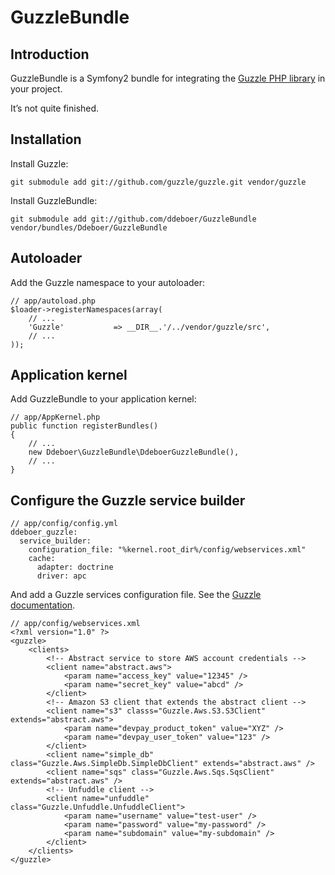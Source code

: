 # GuzzleBundle
## Introduction 
GuzzleBundle is a Symfony2 bundle for integrating the [Guzzle PHP library](http://github.com/guzzle/guzzle) in your project.

It’s not quite finished.

## Installation
Install Guzzle:

    git submodule add git://github.com/guzzle/guzzle.git vendor/guzzle

Install GuzzleBundle:

    git submodule add git://github.com/ddeboer/GuzzleBundle vendor/bundles/Ddeboer/GuzzleBundle

## Autoloader
Add the Guzzle namespace to your autoloader:

    // app/autoload.php
    $loader->registerNamespaces(array(
		// ...
		'Guzzle'           => __DIR__.'/../vendor/guzzle/src',
		// ...
	));
    
## Application kernel
Add GuzzleBundle to your application kernel:

    // app/AppKernel.php
	public function registerBundles()
	{
		// ...
		new Ddeboer\GuzzleBundle\DdeboerGuzzleBundle(),
		// ...
	}
	
## Configure the Guzzle service builder

	// app/config/config.yml
	ddeboer_guzzle: 
	  service_builder:
		configuration_file: "%kernel.root_dir%/config/webservices.xml"
	 	cache: 
	      adapter: doctrine
		  driver: apc

And add a Guzzle services configuration file. See the [Guzzle documentation](http://guzzlephp.org/docs/tour/using_services/#describe-clients-using-your-services-xml-file).
	
	// app/config/webservices.xml
	<?xml version="1.0" ?>
	<guzzle>
	    <clients>
	        <!-- Abstract service to store AWS account credentials -->
	        <client name="abstract.aws">
	            <param name="access_key" value="12345" />
	            <param name="secret_key" value="abcd" />
	        </client>
	        <!-- Amazon S3 client that extends the abstract client -->
	        <client name="s3" classs="Guzzle.Aws.S3.S3Client" extends="abstract.aws">
	            <param name="devpay_product_token" value="XYZ" />
	            <param name="devpay_user_token" value="123" />
	        </client>
	        <client name="simple_db" class="Guzzle.Aws.SimpleDb.SimpleDbClient" extends="abstract.aws" />
	        <client name="sqs" class="Guzzle.Aws.Sqs.SqsClient" extends="abstract.aws" />
	        <!-- Unfuddle client -->
	        <client name="unfuddle" class="Guzzle.Unfuddle.UnfuddleClient">
	            <param name="username" value="test-user" />
	            <param name="password" value="my-password" />
	            <param name="subdomain" value="my-subdomain" />
	        </client>
	    </clients>
	</guzzle>
